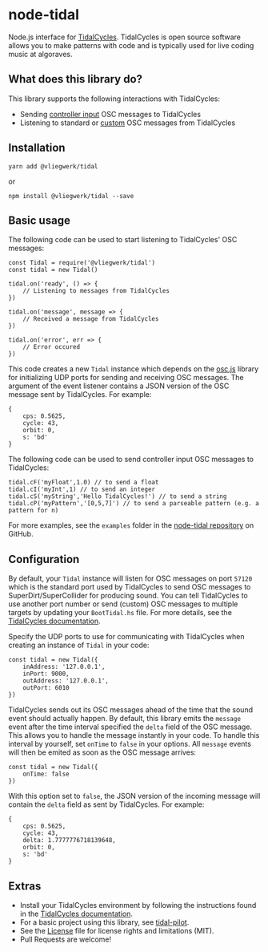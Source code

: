 # node-tidal

Node.js interface for [TidalCycles](https://tidalcycles.org). TidalCycles is open source software allows you to make patterns with code and is typically used for live coding music at algoraves.

## What does this library do?

This library supports the following interactions with TidalCycles:

-   Sending [controller input](https://tidalcycles.org/index.php/Controller_Input) OSC messages to TidalCycles
-   Listening to standard or [custom](https://tidalcycles.org/index.php/Custom_OSC) OSC messages from TidalCycles

## Installation

```
yarn add @vliegwerk/tidal
```

or

```
npm install @vliegwerk/tidal --save
```

## Basic usage

The following code can be used to start listening to TidalCycles' OSC messages:

```
const Tidal = require('@vliegwerk/tidal')
const tidal = new Tidal()

tidal.on('ready', () => {
	// Listening to messages from TidalCycles
})

tidal.on('message', message => {
	// Received a message from TidalCycles
})

tidal.on('error', err => {
	// Error occured
})
```

This code creates a new `Tidal` instance which depends on the [osc.js](https://www.npmjs.com/package/osc) library for initializing UDP ports for sending and receiving OSC messages. The argument of the event listener contains a JSON version of the OSC message sent by TidalCycles. For example:

```
{
    cps: 0.5625,
    cycle: 43,
    orbit: 0,
    s: 'bd'
}
```

The following code can be used to send controller input OSC messages to TidalCycles:

```
tidal.cF('myFloat',1.0) // to send a float
tidal.cI('myInt',1) // to send an integer
tidal.cS('myString','Hello TidalCycles!') // to send a string
tidal.cP('myPattern','[0,5,7]') // to send a parseable pattern (e.g. a pattern for n)
```

For more examples, see the `examples` folder in the [node-tidal repository](https://github.com/njanssen/node-tidal/tree/master/examples) on GitHub.

## Configuration

By default, your `Tidal` instance will listen for OSC messages on port `57120` which is the standard port used by TidalCycles to send OSC messages to SuperDirt/SuperCollider for producing sound. You can tell TidalCycles to use another port number or send (custom) OSC messages to multiple targets by updating your `BootTidal.hs` file. For more details, see the [TidalCycles documentation](https://tidalcycles.org/index.php/Custom_OSC).

Specify the UDP ports to use for communicating with TidalCycles when creating an instance of `Tidal` in your code:

```
const tidal = new Tidal({
	inAddress: '127.0.0.1',
	inPort: 9000,
	outAddress: '127.0.0.1',
	outPort: 6010
})
```

TidalCycles sends out its OSC messages ahead of the time that the sound event should actually happen.
By default, this library emits the `message` event after the time interval specified the `delta` field of the OSC message.
This allows you to handle the message instantly in your code.
To handle this interval by yourself, set `onTime` to `false` in your options.
All `message` events will then be emited as soon as the OSC message arrives:

```
const tidal = new Tidal({
	onTime: false
})
```

With this option set to `false`, the JSON version of the incoming message will contain the `delta` field as sent by TidalCycles.
For example:

```
{
    cps: 0.5625,
    cycle: 43,
    delta: 1.7777776718139648,
    orbit: 0,
    s: 'bd'
}
```

## Extras

-   Install your TidalCycles environment by following the instructions found in the [TidalCycles documentation](https://tidalcycles.org/index.php/Installation).
-   For a basic project using this library, see [tidal-pilot](https://github.com/njanssen/tidal-pilot).
-   See the [License](LICENSE) file for license rights and limitations (MIT).
-   Pull Requests are welcome!
